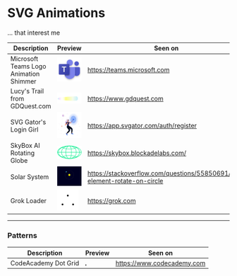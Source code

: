 # SVG Animations
... that interest me

| Description                            | Preview                                                   | Seen on                                                                   |
|----------------------------------------|-----------------------------------------------------------|---------------------------------------------------------------------------|
| Microsoft Teams Logo Animation Shimmer | ![microsoft-teams-logo.svg](./microsoft-teams-logo.svg)   | https://teams.microsoft.com                                               |
| Lucy's Trail from GDQuest.com          | ![gd-quest-lucy-trail.svg](./gdquest-lucy-trail.svg)      | https://www.gdquest.com                                                   |
| SVG Gator's Login Girl                 | ![svg-gator-log-in-girl.svg](./svg-gator-log-in-girl.svg) | https://app.svgator.com/auth/register                                     |
| SkyBox AI Rotating Globe               | ![skybox-ai-globe.svg](./skybox-ai-globe.svg)             | https://skybox.blockadelabs.com/                                          |
| Solar System                           | ![solar-system.svg](./solar-system.svg)                   | https://stackoverflow.com/questions/55850691/svg-element-rotate-on-circle |
| Grok Loader                            | ![grok-loader.svg](./grok-loader.svg)                     | https://grok.com                                                          |

-----

### Patterns

| Description          | Preview                                              | Seen on                    |
|----------------------|------------------------------------------------------|----------------------------|
| CodeAcademy Dot Grid | ![CodeAcademy Dot Grid](./code-academy-dot-grid.svg) | https://www.codecademy.com | 
